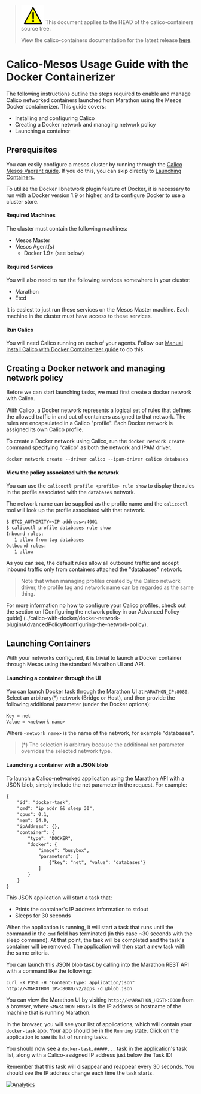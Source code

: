 ---
---
<!--- master only -->
> ![warning](../images/warning.png) This document applies to the HEAD of the calico-containers source tree.
>
> View the calico-containers documentation for the latest release [here](https://github.com/projectcalico/calico-containers/blob/v0.19.0/index).
<!--- else
> You are viewing the calico-containers documentation for release **release**.
<!--- end of master only -->

# Calico-Mesos Usage Guide with the Docker Containerizer

The following instructions outline the steps required to enable and manage 
Calico networked containers launched from Marathon using the Mesos Docker
containerizer.  This guide covers:
-  Installing and configuring Calico
-  Creating a Docker network and managing network policy
-  Launching a container

## Prerequisites

You can easily configure a mesos cluster by running through
the [Calico Mesos Vagrant guide](./Vagrant). If you do this, you can skip
directly to [Launching Containers](#launching-containers).

To utilize the Docker libnetwork plugin feature of Docker, it is necessary to 
run with a Docker version 1.9 or higher, and to configure Docker to use a
cluster store.  

#### Required Machines 

The cluster must contain the following machines:

- Mesos Master
- Mesos Agent(s)
	- Docker 1.9+ (see below)

#### Required Services

You will also need to run the following services somewhere in your cluster:

- Marathon
- Etcd

It is easiest to just run these services on the Mesos Master machine.
Each machine in the cluster must have access to these services.

#### Run Calico

You will need Calico running on each of your agents.  Follow our [Manual Install
Calico with Docker Containerizer guide](./ManualInstallCalicoDockerContainerizer)
to do this.

## Creating a Docker network and managing network policy

Before we can start launching tasks, we must first create a docker network with Calico.

With Calico, a Docker network represents a logical set of rules that defines the 
allowed traffic in and out of containers assigned to that network.  The rules
are encapsulated in a Calico "profile".  Each Docker network is assigned its 
own Calico profile.

To create a Docker network using Calico, run the `docker network create`
command specifying "calico" as both the network and IPAM driver.

```
docker network create --driver calico --ipam-driver calico databases 
```

#### View the policy associated with the network

You can use the `calicoctl profile <profile> rule show` to display the
rules in the profile associated with the `databases` network.

The network name can be supplied as the profile name and the `calicoctl` tool
will look up the profile associated with that network.

```
$ ETCD_AUTHORITY=<IP address>:4001
$ calicoctl profile databases rule show
Inbound rules:
   1 allow from tag databases
Outbound rules:
   1 allow
```

As you can see, the default rules allow all outbound traffic and accept inbound
traffic only from containers attached the "databases" network.

> Note that when managing profiles created by the Calico network driver, the
> profile tag and network name can be regarded as the same thing.

For more information no how to configure your Calico profiles, check out
the section on [Configuring the network policy in our Advanced Policy guide]
(../calico-with-docker/docker-network-plugin/AdvancedPolicy#configuring-the-network-policy).

## Launching Containers

With your networks configured, it is trivial to launch a Docker container 
through Mesos using the standard Marathon UI and API.

#### Launching a container through the UI

You can launch Docker task through the Marathon UI at `MARATHON_IP:8080`.
Select an arbitrary(*) network (Bridge or Host), and then provide the
following additional parameter (under the Docker options):

```
Key = net
Value = <network name>
```

Where `<network name>` is the name of the network, for example "databases".

> (*) The selection is arbitrary because the additional net parameter overrides
> the selected network type.

#### Launching a container with a JSON blob

To launch a Calico-networked application using the Marathon API
with a JSON blob, simply include the net parameter in the request.
For example:

```
{
    "id": "docker-task",
    "cmd": "ip addr && sleep 30",
    "cpus": 0.1,
    "mem": 64.0,
    "ipAddress": {},
    "container": {
        "type": "DOCKER",
        "docker": {
            "image": "busybox",
            "parameters": [
                {"key": "net", "value": "databases"}
            ]
        }
    }
}
```

This JSON application will start a task that:
 - Prints the container's IP address information to stdout
 - Sleeps for 30 seconds

When the application is running, it will start a task that runs
until the command in the `cmd` field has terminated (in this
case ~30 seconds with the sleep command). At that point, the
task will be completed and the task's container will be removed.
The application will then start a new task with the same criteria.

You can launch this JSON blob task by calling into the Marathon REST API
with a command like the following:

	curl -X POST -H "Content-Type: application/json" http://<MARATHON_IP>:8080/v2/apps -d @blob.json

You can view the Marathon UI by visiting `http://<MARATHON_HOST>:8080`
from a browser, where `<MARATHON_HOST>` is the IP address or hostname
of the machine that is running Marathon.

In the browser, you will see your list of applications, which will contain
your `docker-task` app. Your app should be in the `Running` state.
Click on the application to see its list of running tasks.

You should now see a `docker-task.#####...` task in the application's
task list, along with a Calico-assigned IP address just below the Task
ID!

Remember that this task will disappear and reappear every 30 seconds.
You should see the IP address change each time the task starts.


[![Analytics](https://calico-ga-beacon.appspot.com/UA-52125893-3/calico-containers/docs/mesos/UsageGuideDockerContainerizer?pixel)](https://github.com/igrigorik/ga-beacon)
